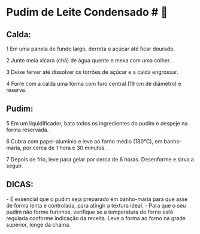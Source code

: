 # Pudim de Leite Condensado # :chocolate_bar:

## Calda: ##

1 Em uma panela de fundo largo, derreta o açúcar até ficar dourado.

2 Junte meia xícara (chá) de água quente e mexa com uma colher.

3 Deixe ferver até dissolver os torrões de açúcar e a calda engrossar.

4 Forre com a calda uma forma com furo central (19 cm de diâmetro) e reserve.



## Pudim: ##



5 Em um liquidificador, bata todos os ingredientes do pudim e despeje na forma reservada.

6 Cubra com papel-alumínio e leve ao forno médio (180°C), em banho-maria, por cerca de 1 hora e 30 minutos.

7 Depois de frio, leve para gelar por cerca de 6 horas. Desenforme e sirva a seguir.



## DICAS: ##

\- É essencial que o pudim seja preparado em banho-maria para que asse de forma lenta e controlada, para atingir a textura ideal.
\- Para que o seu pudim não forme furinhos, verifique se a temperatura do forno está regulada conforme indicação da receita. Leve a forma ao forno na grade superior, longe da chama.